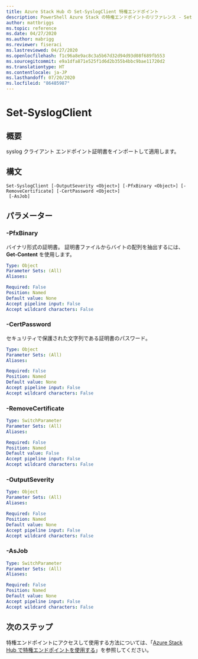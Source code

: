 ```yaml
---
title: Azure Stack Hub の Set-SyslogClient 特権エンドポイント
description: PowerShell Azure Stack の特権エンドポイントのリファレンス - Set-SyslogClient
author: mattbriggs
ms.topic: reference
ms.date: 04/27/2020
ms.author: mabrigg
ms.reviewer: fiseraci
ms.lastreviewed: 04/27/2020
ms.openlocfilehash: f1c96a8e9ac8c3a5b67d32d94d93d08f689fb553
ms.sourcegitcommit: e9a1dfa871e525f1d6d2b355b4bbc9bae11720d2
ms.translationtype: HT
ms.contentlocale: ja-JP
ms.lasthandoff: 07/20/2020
ms.locfileid: "86485987"
---
```

# <a name="set-syslogclient"></a>Set-SyslogClient

## <a name="synopsis"></a>概要
syslog クライアント エンドポイント証明書をインポートして適用します。

## <a name="syntax"></a>構文

```
Set-SyslogClient [-OutputSeverity <Object>] [-PfxBinary <Object>] [-RemoveCertificate] [-CertPassword <Object>]
 [-AsJob]
```

## <a name="parameters"></a>パラメーター

### <a name="-pfxbinary"></a>-PfxBinary
バイナリ形式の証明書。
証明書ファイルからバイトの配列を抽出するには、**Get-Content** を使用します。

```yaml
Type: Object
Parameter Sets: (All)
Aliases:

Required: False
Position: Named
Default value: None
Accept pipeline input: False
Accept wildcard characters: False
```

### <a name="-certpassword"></a>-CertPassword
セキュリティで保護された文字列である証明書のパスワード。

```yaml
Type: Object
Parameter Sets: (All)
Aliases:

Required: False
Position: Named
Default value: None
Accept pipeline input: False
Accept wildcard characters: False
```

### <a name="-removecertificate"></a>-RemoveCertificate
 

```yaml
Type: SwitchParameter
Parameter Sets: (All)
Aliases:

Required: False
Position: Named
Default value: False
Accept pipeline input: False
Accept wildcard characters: False
```

### <a name="-outputseverity"></a>-OutputSeverity
 

```yaml
Type: Object
Parameter Sets: (All)
Aliases:

Required: False
Position: Named
Default value: None
Accept pipeline input: False
Accept wildcard characters: False
```

### <a name="-asjob"></a>-AsJob


```yaml
Type: SwitchParameter
Parameter Sets: (All)
Aliases:

Required: False
Position: Named
Default value: None
Accept pipeline input: False
Accept wildcard characters: False
```

## <a name="next-steps"></a>次のステップ

特権エンドポイントにアクセスして使用する方法については、「[Azure Stack Hub で特権エンドポイントを使用する](../../operator/azure-stack-privileged-endpoint.md)」を参照してください。
